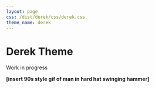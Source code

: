 ```yaml
---
layout: page
css: /dist/derek/css/derek.css
theme_name: derek
---
```


# Derek Theme

Work in progress 

**[insert 90s style gif of man in hard hat swinging hammer]**

